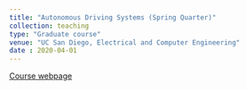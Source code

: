 ```yaml
---
title: "Autonomous Driving Systems (Spring Quarter)"
collection: teaching
type: "Graduate course"
venue: "UC San Diego, Electrical and Computer Engineering"
date : 2020-04-01
---
```


[Course webpage](http://cvrr.ucsd.edu/ece285sp20/index.html)
